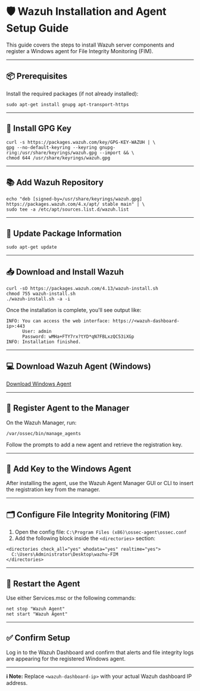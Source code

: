 <h1>🛡️ Wazuh Installation and Agent Setup Guide</h1>

<p>This guide covers the steps to install Wazuh server components and register a Windows agent for File Integrity Monitoring (FIM).</p>

<hr>

<h2>📦 Prerequisites</h2>
<p>Install the required packages (if not already installed):</p>

<pre><code>sudo apt-get install gnupg apt-transport-https
</code></pre>

<hr>

<h2>🔑 Install GPG Key</h2>

<pre><code>curl -s https://packages.wazuh.com/key/GPG-KEY-WAZUH | \
gpg --no-default-keyring --keyring gnupg-ring:/usr/share/keyrings/wazuh.gpg --import && \
chmod 644 /usr/share/keyrings/wazuh.gpg
</code></pre>

<hr>

<h2>📚 Add Wazuh Repository</h2>

<pre><code>echo "deb [signed-by=/usr/share/keyrings/wazuh.gpg] https://packages.wazuh.com/4.x/apt/ stable main" | \
sudo tee -a /etc/apt/sources.list.d/wazuh.list
</code></pre>

<hr>

<h2>🔄 Update Package Information</h2>

<pre><code>sudo apt-get update
</code></pre>

<hr>

<h2>📥 Download and Install Wazuh</h2>

<pre><code>curl -sO https://packages.wazuh.com/4.13/wazuh-install.sh
chmod 755 wazuh-install.sh
./wazuh-install.sh -a -i
</code></pre>

<p>Once the installation is complete, you'll see output like:</p>

<pre><code>INFO: You can access the web interface: https://&lt;wazuh-dashboard-ip&gt;:443
      User: admin
      Password: wMHa+FTY7rx?tYD*qN7FBLxzQC53iXGp
INFO: Installation finished.
</code></pre>

<hr>

<h2>💻 Download Wazuh Agent (Windows)</h2>

<p><a href="https://packages.wazuh.com/4.x/windows/wazuh-agent-4.13.1-1.msi" target="_blank">Download Windows Agent</a></p>

<hr>

<h2>🔐 Register Agent to the Manager</h2>

<p>On the Wazuh Manager, run:</p>

<pre><code>/var/ossec/bin/manage_agents
</code></pre>

<p>Follow the prompts to add a new agent and retrieve the registration key.</p>

<hr>

<h2>🔑 Add Key to the Windows Agent</h2>

<p>After installing the agent, use the Wazuh Agent Manager GUI or CLI to insert the registration key from the manager.</p>

<hr>

<h2>🗂️ Configure File Integrity Monitoring (FIM)</h2>

<ol>
  <li>Open the config file: <code>C:\Program Files (x86)\ossec-agent\ossec.conf</code></li>
  <li>Add the following block inside the <code>&lt;directories&gt;</code> section:</li>
</ol>

<pre><code>&lt;directories check_all="yes" whodata="yes" realtime="yes"&gt;
  C:\Users\Administrator\Desktop\wazhu-FIM
&lt;/directories&gt;
</code></pre>

<hr>

<h2>🔁 Restart the Agent</h2>

<p>Use either Services.msc or the following commands:</p>

<pre><code>net stop "Wazuh Agent"
net start "Wazuh Agent"
</code></pre>

<hr>

<h2>✅ Confirm Setup</h2>

<p>Log in to the Wazuh Dashboard and confirm that alerts and file integrity logs are appearing for the registered Windows agent.</p>

<hr>

<p><strong>ℹ️ Note:</strong> Replace <code>&lt;wazuh-dashboard-ip&gt;</code> with your actual Wazuh dashboard IP address.</p>
